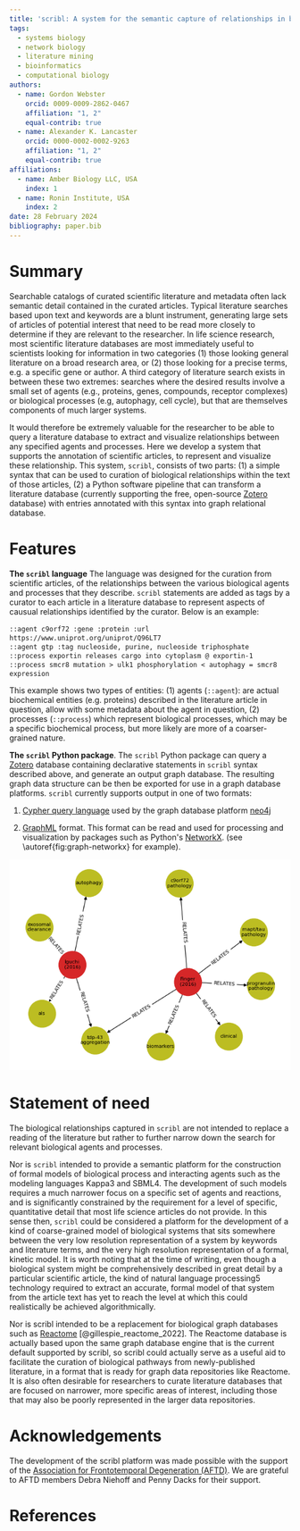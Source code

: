 ```yaml
---
title: 'scribl: A system for the semantic capture of relationships in biological literature'
tags:
  - systems biology
  - network biology
  - literature mining
  - bioinformatics
  - computational biology
authors:
  - name: Gordon Webster
    orcid: 0009-0009-2862-0467
    affiliation: "1, 2"
    equal-contrib: true
  - name: Alexander K. Lancaster
    orcid: 0000-0002-0002-9263
    affiliation: "1, 2"
    equal-contrib: true
affiliations:
  - name: Amber Biology LLC, USA
    index: 1
  - name: Ronin Institute, USA
    index: 2
date: 28 February 2024
bibliography: paper.bib
---
```


# Summary

Searchable catalogs of curated scientific literature and metadata
often lack semantic detail contained in the curated articles.  Typical
literature searches based upon text and keywords are a blunt
instrument, generating large sets of articles of potential interest
that need to be read more closely to determine if they are relevant to
the researcher. In life science research, most scientific literature
databases are most immediately useful to scientists looking for
information in two categories (1) those looking general literature on
a broad research area, or (2) those looking for a precise terms,
e.g. a specific gene or author. A third category of literature search
exists in between these two extremes: searches where the desired
results involve a small set of agents (e.g., proteins, genes,
compounds, receptor complexes) or biological processes (e.g,
autophagy, cell cycle), but that are themselves components of much
larger systems.

It would therefore be extremely valuable for the researcher to be able
to query a literature database to extract and visualize relationships
between any specified agents and processes. Here we develop a system
that supports the annotation of scientific articles, to represent and
visualize these relationship. This system, `scribl`, consists of two
parts: (1) a simple syntax that can be used to curation of biological
relationships within the text of those articles, (2) a Python software
pipeline that can transform a literature database (currently
supporting the free, open-source [Zotero](https://www.zotero.org/)
database) with entries annotated with this syntax into graph
relational database.

# Features

**The `scribl` language** The language was designed for the curation
from scientific articles, of the relationships between the various
biological agents and processes that they describe. `scribl`
statements are added as tags by a curator to each article in a
literature database to represent aspects of causual relationships
identified by the curator. Below is an example:

```
::agent c9orf72 :gene :protein :url https://www.uniprot.org/uniprot/Q96LT7
::agent gtp :tag nucleoside, purine, nucleoside triphosphate
::process exportin releases cargo into cytoplasm @ exportin-1
::process smcr8 mutation > ulk1 phosphorylation < autophagy = smcr8 expression
```

This example shows two types of entities: (1) agents (`::agent`): are
actual biochemical entities (e.g. proteins) described in the
literature article in question, allow with some metadata about the
agent in question, (2) processes (`::process`) which represent
biological processes, which may be a specific biochemical process, but
more likely are more of a coarser-grained nature.

**The `scribl` Python package**.  The `scribl` Python package can
query a [Zotero](https://zotero.org) database containing declarative
statements in `scribl` syntax described above, and generate an output
graph database. The resulting graph data structure can be then be
exported for use in a graph database platforms. `scribl` currently
supports output in one of two formats:

1. [Cypher query language](https://opencypher.org/) used by the graph
database platform [neo4j](https://neo4j.com)

2.  [GraphML](http://graphml.graphdrawing.org/) format. This format
can be read and used for processing and visualization by packages such
as Python's [NetworkX](https://networkx.org/). (see
\autoref{fig:graph-networkx} for example).

![Visualization of scribl database via NetworkX.\label{fig:graph-networkx}](../graphdb-visual.png)


# Statement of need

The biological relationships captured in `scribl` are not intended to
replace a reading of the literature but rather to further narrow down
the search for relevant biological agents and processes.

Nor is `scribl` intended to provide a semantic platform for the
construction of formal models of biological process and interacting
agents such as the modeling languages Kappa3 and SBML4. The
development of such models requires a much narrower focus on a
specific set of agents and reactions, and is significantly constrained
by the requirement for a level of specific, quantitative detail that
most life science articles do not provide. In this sense then,
`scribl` could be considered a platform for the development of a kind
of coarse-grained model of biological systems that sits somewhere
between the very low resolution representation of a system by keywords
and literature terms, and the very high resolution representation of a
formal, kinetic model. It is worth noting that at the time of writing,
even though a biological system might be comprehensively described in
great detail by a particular scientific article, the kind of natural
language processing5 technology required to extract an accurate,
formal model of that system from the article text has yet to reach the
level at which this could realistically be achieved algorithmically.

Nor is scribl intended to be a replacement for biological graph
databases such as [Reactome](https://reactome.org)
[@gillespie_reactome_2022]. The Reactome database is actually based
upon the same graph database engine that is the current default
supported by scribl, so scribl could actually serve as a useful aid to
facilitate the curation of biological pathways from newly-published
literature, in a format that is ready for graph data repositories like
Reactome. It is also often desirable for researchers to curate
literature databases that are focused on narrower, more specific areas
of interest, including those that may also be poorly represented in
the larger data repositories.

# Acknowledgements

The development of the scribl platform was made possible with the
support of the [Association for Frontotemporal Degeneration
(AFTD)](https://aftd.org/). We are grateful to AFTD members Debra
Niehoff and Penny Dacks for their support.

# References
